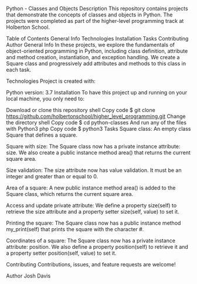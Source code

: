 
Python - Classes and Objects
Description
This repository contains projects that demonstrate the concepts of classes and objects in Python. The projects were completed as part of the higher-level programming track at Holberton School.

Table of Contents
General Info
Technologies
Installation
Tasks
Contributing
Author
General Info
In these projects, we explore the fundamentals of object-oriented programming in Python, including class definition, attribute and method creation, instantiation, and exception handling. We create a Square class and progressively add attributes and methods to this class in each task.

Technologies
Project is created with:

Python version: 3.7
Installation
To have this project up and running on your local machine, you only need to:

Download or clone this repository
shell
Copy code
$ git clone https://github.com/holbertonschool/higher_level_programming.git
Change the directory
shell
Copy code
$ cd python-classes
And run any of the files with Python3
php
Copy code
$ python3 <file-name>
Tasks
Square class: An empty class Square that defines a square.

Square with size: The Square class now has a private instance attribute: size. We also create a public instance method area() that returns the current square area.

Size validation: The size attribute now has value validation. It must be an integer and greater than or equal to 0.

Area of a square: A new public instance method area() is added to the Square class, which returns the current square area.

Access and update private attribute: We define a property size(self) to retrieve the size attribute and a property setter size(self, value) to set it.

Printing the square: The Square class now has a public instance method my_print(self) that prints the square with the character #.

Coordinates of a square: The Square class now has a private instance attribute: position. We also define a property position(self) to retrieve it and a property setter position(self, value) to set it.

Contributing
Contributions, issues, and feature requests are welcome!

Author
Josh Davis





